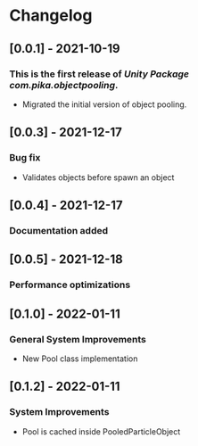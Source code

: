 # Changelog
## [0.0.1] - 2021-10-19

### This is the first release of *Unity Package com.pika.objectpooling*.

- Migrated the initial version of object pooling.

## [0.0.3] - 2021-12-17

### Bug fix

- Validates objects before spawn an object

## [0.0.4] - 2021-12-17

### Documentation added

## [0.0.5] - 2021-12-18

### Performance optimizations

## [0.1.0] - 2022-01-11

### General System Improvements

- New Pool class implementation

## [0.1.2] - 2022-01-11

### System Improvements

- Pool is cached inside PooledParticleObject
